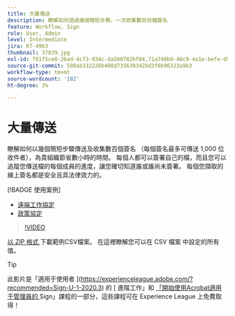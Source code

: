 ```yaml
---
title: 大量傳送
description: 瞭解如何透過幾個簡短步驟，一次收集數百份檔簽名
feature: Workflow, Sign
role: User, Admin
level: Intermediate
jira: KT-4963
thumbnail: 37839.jpg
exl-id: f81f5ce8-26ad-4c73-934c-da580782bf84,71a748b0-48c9-4a1e-befe-d5f311d6c05e
source-git-commit: 580ab332226b408d735639342bd3f6b96323a9b3
workflow-type: tm+mt
source-wordcount: '182'
ht-degree: 3%

---
```


# 大量傳送

瞭解如何以幾個簡短步驟傳送及收集數百個簽名 （每個簽名最多可傳送 1,000 位收件者），為貴組織節省數小時的時間。 每個人都可以簽署自己的檔，而且您可以追蹤您傳送檔的每個成員的進度，讓您確切知道誰或誰尚未簽署。 每個您擷取的線上簽名都是安全且具法律效力的。

[!BADGE 使用案例]

* [遠端工作協定](https://experienceleague.adobe.com/docs/document-cloud-learn/sign-learning-hub/expand/recipes/gov/usecasegovtelework.html?lang=en)
* [政策協定](https://experienceleague.adobe.com/docs/document-cloud-learn/sign-learning-hub/expand/recipes/com/usecasecompolicy.html?lang=en)

>[!VIDEO](https://video.tv.adobe.com/v/33655?quality=12&learn=on&hidetitle=true)

[以 ZIP 格式 ](../assets/sendInBulkSample.zip) 下載範例CSV檔案。 在這裡瞭解您可以在 CSV 檔案 [ ](https://helpx.adobe.com/sign/adv-user/send-in-bulk/send-with-csv.html) 中設定的所有值。

>[!TIP]
>
此影片是「適用于使用者 ](https://experienceleague.adobe.com/?recommended=Sign-U-1-2020.3) 的 [ 進階工作」和 [ 「開始使用Acrobat適用于管理員的 ](https://experienceleague.adobe.com/?recommended=Sign-A-1-2020.2) Sign」課程的一部分，這些課程可在 Experience League 上免費取得！
